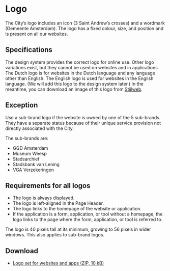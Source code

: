 <!-- @license CC0-1.0 -->

# Logo

The City’s logo includes an icon (3 Saint Andrew’s crosses) and a wordmark (Gemeente Amsterdam).
The logo has a fixed colour, size, and position and is present on all our websites.

## Specifications

The design system provides the correct logo for online use.
Other logo variations exist, but they cannot be used on websites and in applications.
The Dutch logo is for websites in the Dutch language and any language other than English.
The English logo is used for websites in the English language.
(We will add this logo to the design system later.)
In the meantime, you can download an image of this logo from [Stijlweb](https://amsterdam.nl/stijlweb/basiselementen/logo-gemeente-amsterdam/#hba498e5c-2388-464f-b769-7622a5d32bd1).

## Exception

Use a sub-brand logo if the website is owned by one of the 5 sub-brands.
They have a separate status because of their unique service provision not directly associated with the City.

The sub-brands are:

- GGD Amsterdam
- Museum Weesp
- Stadsarchief
- Stadsbank van Lening
- VGA Verzekeringen

## Requirements for all logos

- The logo is always displayed.
- The logo is left-aligned in the Page Header.
- The logo links to the homepage of the website or application.
- If the application is a form, application, or tool without a homepage, the logo links to the page where the form, application, or tool is referred to.

The logo is 40 pixels tall at its minimum, growing to 56 pixels in wider windows.
This also applies to sub-brand logos.

## Download

- [Logo set for websites and apps (ZIP, 10 kB)](https://assets.amsterdam.nl/publish/pages/1007650/logoset_voor_websites_en_apps.zip)
